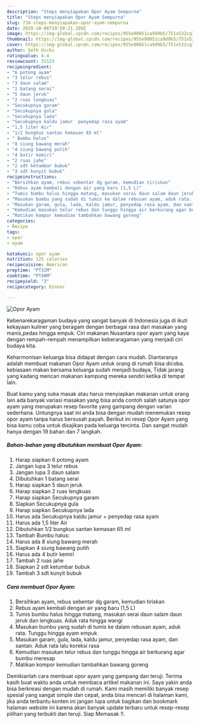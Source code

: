 ```yaml
---
description: "Steps menyiapakan Opor Ayam Sempurna"
title: "Steps menyiapakan Opor Ayam Sempurna"
slug: 734-steps-menyiapakan-opor-ayam-sempurna
date: 2020-10-06T19:59:21.209Z
image: https://img-global.cpcdn.com/recipes/955e90051ca9d9b5/751x532cq70/opor-ayam-foto-resep-utama.jpg
thumbnail: https://img-global.cpcdn.com/recipes/955e90051ca9d9b5/751x532cq70/opor-ayam-foto-resep-utama.jpg
cover: https://img-global.cpcdn.com/recipes/955e90051ca9d9b5/751x532cq70/opor-ayam-foto-resep-utama.jpg
author: Seth Hicks
ratingvalue: 4.4
reviewcount: 31133
recipeingredient:
- "6 potong ayam"
- "3 telur rebus"
- "3 daun salam"
- "1 batang serai"
- "5 daun jeruk"
- "2 ruas lengkuas"
- "Secukupnya garam"
- "Secukupnya gula"
- "Secukupnya lada"
- "Secukupnya kaldu jamur  penyedap rasa ayam"
- "1,5 liter Air"
- "1/2 bungkus santan kemasan 65 ml"
- " Bumbu halus"
- "8 siung bawang merah"
- "4 siung bawang putih"
- "4 butir kemiri"
- "2 ruas jahe"
- "2 sdt ketumbar bubuk"
- "3 sdt kunyit bubuk"
recipeinstructions:
- "Bersihkan ayam, rebus sebentar dg garam, kemudian tiriskan"
- "Rebus ayam kembali dengan air yang baru (1,5 L)"
- "Tumis bumbu halus hingga matang, masukan serai daun salam daun jeruk dan lengkuas. Aduk rata hingga wangi"
- "Masukan bumbu yang sudah di tumis ke dalam rebusan ayam, aduk rata. Tunggu hingga ayam empuk"
- "Masukan garam, gula, lada, kaldu jamur, penyedap rasa ayam, dan santan. Aduk rata lalu koreksi rasa"
- "Kemudian masukan telur rebus dan tunggu hingga air berkurang agar bumbu meresap"
- "Matikan kompor kemudian tambahkan bawang goreng"
categories:
- Recipe
tags:
- opor
- ayam

katakunci: opor ayam 
nutrition: 125 calories
recipecuisine: American
preptime: "PT32M"
cooktime: "PT40M"
recipeyield: "3"
recipecategory: Dinner

---
```



![Opor Ayam](https://img-global.cpcdn.com/recipes/955e90051ca9d9b5/751x532cq70/opor-ayam-foto-resep-utama.jpg)

Kebenarekaragaman budaya yang sangat banyak di Indonesia juga di ikuti kekayaan kuliner yang beragam dengan berbagai rasa dari masakan yang manis,pedas hingga empuk. Ciri makanan Nusantara opor ayam yang kaya dengan rempah-rempah menampilkan keberaragaman yang menjadi ciri budaya kita.


Keharmonisan keluarga bisa didapat dengan cara mudah. Diantaranya adalah membuat makanan Opor Ayam untuk orang di rumah bisa dicoba. kebiasaan makan bersama keluarga sudah menjadi budaya, Tidak jarang yang kadang mencari makanan kampung mereka sendiri ketika di tempat lain.



Buat kamu yang suka masak atau harus menyiapkan makanan untuk orang lain ada banyak variasi masakan yang bisa anda contoh salah satunya opor ayam yang merupakan resep favorite yang gampang dengan varian sederhana. Untungnya saat ini anda bisa dengan mudah menemukan resep opor ayam tanpa harus bersusah payah.
Berikut ini resep Opor Ayam yang bisa kamu coba untuk disajikan pada keluarga tercinta. Dan sangat mudah hanya dengan 19 bahan dan 7 langkah.


<!--inarticleads1-->

##### Bahan-bahan yang dibutuhkan membuat Opor Ayam:

1. Harap siapkan 6 potong ayam
1. Jangan lupa 3 telur rebus
1. Jangan lupa 3 daun salam
1. Dibutuhkan 1 batang serai
1. Harap siapkan 5 daun jeruk
1. Harap siapkan 2 ruas lengkuas
1. Harap siapkan Secukupnya garam
1. Siapkan Secukupnya gula
1. Harap siapkan Secukupnya lada
1. Harus ada Secukupnya kaldu jamur + penyedap rasa ayam
1. Harus ada 1,5 liter Air
1. Dibutuhkan 1/2 bungkus santan kemasan 65 ml
1. Tambah  Bumbu halus:
1. Harus ada 8 siung bawang merah
1. Siapkan 4 siung bawang putih
1. Harus ada 4 butir kemiri
1. Tambah 2 ruas jahe
1. Siapkan 2 sdt ketumbar bubuk
1. Tambah 3 sdt kunyit bubuk




<!--inarticleads2-->

##### Cara membuat  Opor Ayam:

1. Bersihkan ayam, rebus sebentar dg garam, kemudian tiriskan
1. Rebus ayam kembali dengan air yang baru (1,5 L)
1. Tumis bumbu halus hingga matang, masukan serai daun salam daun jeruk dan lengkuas. Aduk rata hingga wangi
1. Masukan bumbu yang sudah di tumis ke dalam rebusan ayam, aduk rata. Tunggu hingga ayam empuk
1. Masukan garam, gula, lada, kaldu jamur, penyedap rasa ayam, dan santan. Aduk rata lalu koreksi rasa
1. Kemudian masukan telur rebus dan tunggu hingga air berkurang agar bumbu meresap
1. Matikan kompor kemudian tambahkan bawang goreng




Demikianlah cara membuat opor ayam yang gampang dan teruji. Terima kasih buat waktu anda untuk membaca artikel makanan ini. Saya yakin anda bisa berkreasi dengan mudah di rumah. Kami masih memiliki banyak resep spesial yang sangat simple dan cepat, anda bisa mencari di halaman kami, jika anda terbantu konten ini jangan lupa untuk bagikan dan bookmark halaman website ini karena akan banyak update terbaru untuk resep-resep pilihan yang terbukti dan teruji. Siap Memasak !!. 
